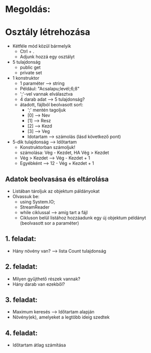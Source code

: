 ﻿# Megoldás:

# Osztály létrehozása
- Kétféle mód közül bármelyik
  - Ctrl + .
  - Adjunk hozzá egy osztályt
- 5 tulajdonság
  - public get
  - private set 
- 1 konstruktor 
  - 1 paraméter --> string
  - Például: "Acsalapu;levél;6;8"
  - ';'-vel vannak elválasztva
  - 4 darab adat --> 5 tulajdonság?
  - átadott, fájlból beolvasott sort:
    - ';' mentén tagoljuk
    - [0] --> Nev
    - [1] --> Resz
    - [2] --> Kezd
    - [3] --> Veg
    - Idotartam --> számolás (lásd következő pont)
- 5-dik tulajdonság --> Időtartam
  - Konstruktorban számoljuk!
  - számolása: Vég - Kezdet, HA Vég > Kezdet
  - Vég > Kezdet --> Vég - Kezdet + 1
  - Egyébként --> 12 - Vég + Kezdet + 1

## Adatok beolvasása és eltárolása
- Listában tároljuk az objektum páldányokat
- Olvassuk be:
  - using System.IO;
  - StreamReader
  - while ciklussal --> amíg tart a fájl
  - Cikluson belül listához hozzáadunk egy új objektum példányt (beolvasott sor a paraméter)

## 1. feladat:
- Hány növény van? --> lista Count tulajdonság

## 2. feladat:
- Milyen gyűjthető részek vannak?
- Hány darab van ezekből?

## 3. feladat:
- Maximum keresés --> Időtartam alapján
- Növény(ek), amelyeket a legtöbb ideig szedtek

## 4. feladat:
- Időtartam átlag számítása